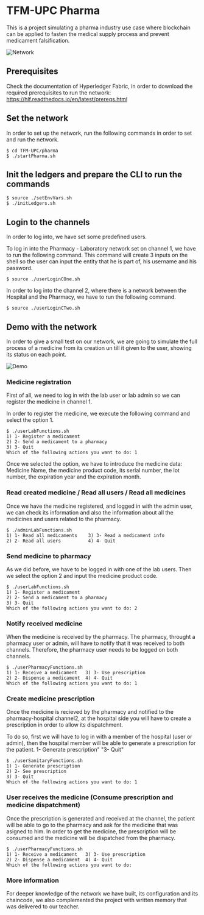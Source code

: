 # TFM-UPC Pharma

This is a project simulating a pharma industry use case where blockchain can be applied to fasten the medical supply process and prevent medicament falsification.

![Network](https://i.ibb.co/3v4KnGb/Screenshot-2022-11-17-at-21-40-03.png)

## Prerequisites

Check the documentation of Hyperledger Fabric, in order to download the required prerequisites to run the network: https://hlf.readthedocs.io/en/latest/prereqs.html

## Set the network

In order to set up the network, run the following commands in order to set and run the network.

```
$ cd TFM-UPC/pharma
$ ./startPharma.sh
```

## Init the ledgers and prepare the CLI to run the commands

```
$ source ./setEnvVars.sh
$ ./initLedgers.sh
```

## Login to the channels

In order to log into, we have set some predefined users.

To log in into the Pharmacy - Laboratory network set on channel 1, we have to run the following command. This command will create 3 inputs on the shell so the user can input the entity that he is part of, his username and his password.

```
$ source ./userLoginCOne.sh
```

In order to log into the channel 2, where there is a network between the Hospital and the Pharmacy, we have to run the following command.

```
$ source ./userLoginCTwo.sh
```

## Demo with the network

In order to give a small test on our network, we are going to simulate the full process of a medicine from its creation un till it given to the user, showing its status on each point.

![Demo](https://i.ibb.co/tJV8gdM/Screenshot-2022-11-17-at-22-41-13.png)

### Medicine registration

First of all, we need to log in with the lab user or lab admin so we can register the medicine in channel 1.

In order to register the medicine, we execute the following command and select the option 1.

```
$ ./userLabFunctions.sh
1) 1- Register a medicament
2) 2- Send a medicament to a pharmacy
3) 3- Quit
Which of the following actions you want to do: 1
```

Once we selected the option, we have to introduce the medicine data: Medicine Name, the medicine product code, its serial number, the lot number, the expiration year and the expiration month.

### Read created medicine / Read all users / Read all medicines

Once we have the medicine registered, and logged in with the admin user, we can check its information and also the information about all the medicines and users related to the pharmacy.

```
$ ./adminLabFunctions.sh
1) 1- Read all medicaments    3) 3- Read a medicament info
2) 2- Read all users          4) 4- Quit
```

### Send medicine to pharmacy

As we did before, we have to be logged in with one of the lab users. Then we select the option 2 and input the medicine product code.

```
$ ./userLabFunctions.sh
1) 1- Register a medicament
2) 2- Send a medicament to a pharmacy
3) 3- Quit
Which of the following actions you want to do: 2
```

### Notify received medicine

When the medicine is received by the pharmacy. The pharmacy, throught a pharmacy user or admin, will have to notify that it was received to both channels. Therefore, the pharmacy user needs to be logged on both channels. 

```
$ ./userPharmacyFunctions.sh
1) 1- Receive a medicament   3) 3- Use prescription
2) 2- Dispense a medicament  4) 4- Quit
Which of the following actions you want to do: 1
```

### Create medicine prescription

Once the medicine is recieved by the pharmacy and notified to the pharmacy-hospital channel2, at the hospital side you will have to create a prescription in order to allow its dispatchment.

To do so, first we will have to log in with a member of the hospital (user or admin), then the hospital member will be able to generate a prescription for the patient.
1- Generate prescription" "3- Quit"
```
$ ./userSanitaryFunctions.sh
1) 1- Generate prescription
2) 2- See prescription 
3) 3- Quit
Which of the following actions you want to do: 1
```

### User receives the medicine (Consume prescription and medicine dispatchment)

Once the prescription is generated and received at the channel, the patient will be able to go to the pharmacy and ask for the medicine that was asigned to him. In order to get the medicine, the prescription will be consumed and the medicine will be dispatched from the pharmacy.

```
$ ./userPharmacyFunctions.sh
1) 1- Receive a medicament   3) 3- Use prescription
2) 2- Dispense a medicament  4) 4- Quit
Which of the following actions you want to do:
```

### More information

For deeper knowledge of the network we have built, its configuration and its chaincode, we also complemented the project with written memory that was delivered to our teacher.
